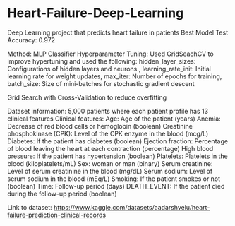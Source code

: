 # Heart-Failure-Deep-Learning
Deep Learning project that predicts heart failure in patients
Best Model Test Accuracy: 0.972

Method: MLP Classifier
Hyperparameter Tuning: Used GridSeachCV to improve hypertuning and used the following: 
hidden_layer_sizes: Configurations of hidden layers and neurons., learning_rate_init: Initial learning rate for weight updates, max_iter: Number of epochs for training, batch_size: Size of mini-batches for stochastic gradient descent

Grid Search with Cross-Validation to reduce overfitting

Dataset information:
5,000 patients where each patient profile has 13 clinical features
Clinical features:
Age: Age of the patient (years)
Anemia: Decrease of red blood cells or hemoglobin (boolean)
Creatinine phosphokinase (CPK): Level of the CPK enzyme in the blood (mcg/L)
Diabetes: If the patient has diabetes (boolean)
Ejection fraction: Percentage of blood leaving the heart at each contraction (percentage)
High blood pressure: If the patient has hypertension (boolean)
Platelets: Platelets in the blood (kiloplatelets/mL)
Sex: woman or man (binary)
Serum creatinine: Level of serum creatinine in the blood (mg/dL)
Serum sodium: Level of serum sodium in the blood (mEq/L)
Smoking: If the patient smokes or not (boolean)
Time:  Follow-up period (days)
DEATH_EVENT: If the patient died during the follow-up period (boolean)

Link to dataset: https://www.kaggle.com/datasets/aadarshvelu/heart-failure-prediction-clinical-records 

